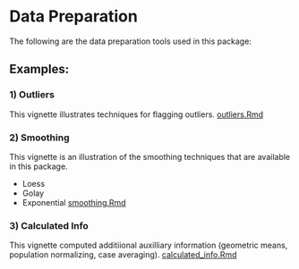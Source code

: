 # Data Preparation
The following are the data preparation tools used in this package:

## Examples:

### 1) Outliers
This vignette illustrates techniques for flagging outliers.
[outliers.Rmd](outliers.pdf)

### 2) Smoothing

This vignette is an illustration of the smoothing techniques that are available in this package.
- Loess
- Golay
- Exponential
[smoothing.Rmd](smoothing.pdf)

### 3) Calculated Info

This vignette computed additiional auxilliary information (geometric means, population normalizing, case averaging).
[calculated_info.Rmd](calculated_info.pdf)